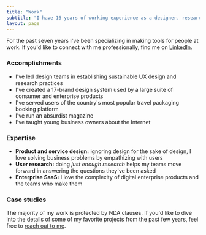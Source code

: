 ```yaml
---
title: "Work"
subtitle: "I have 16 years of working experience as a designer, researcher, and mentor making digital products."
layout: page
---
```

For the past seven years I've been specializing in making tools for people at work. If you'd like to connect with me professionally, find me on [LinkedIn](https://www.linkedin.com/in/zinzy/).

### Accomplishments
- I've led design teams in establishing sustainable UX design and research practices
- I've created a 17-brand design system used by a large suite of consumer and enterprise products 
- I've served users of the country's most popular travel packaging booking platform 
- I've run an absurdist magazine
- I've taught young business owners about the Internet

### Expertise
- **Product and service design:** ignoring design for the sake of design, I love solving business problems by empathizing with users
- **User research:** doing _just enough research_ helps my teams move forward in answering the questions they've been asked
- **Enterprise SaaS:** I love the complexity of digital enterprise products and the teams who make them

### Case studies
The majority of my work is protected by NDA clauses. If you'd like to dive into the details of some of my favorite projects from the past few years, feel free to [reach out to me](/hello).